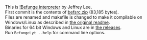 This is [!Befunge interpreter](https://www.phlamethrower.co.uk/riscos/befunge.php) by Jeffrey Lee.  
First commit is the contents of [befsrc.zip](https://www.phlamethrower.co.uk/riscos/befsrc.zip) (83,185 bytes).  
Files are renamed and makefile is changed to make it compilable on Windows/Linux as described in [the original readme](https://github.com/stasoid/-Befunge/tree/main/source#readme).  
Binaries for 64 bit Windows and Linux are in [the releases](https://github.com/stasoid/-Befunge/releases).  
Run `BefungeLyt --help` for command line options.